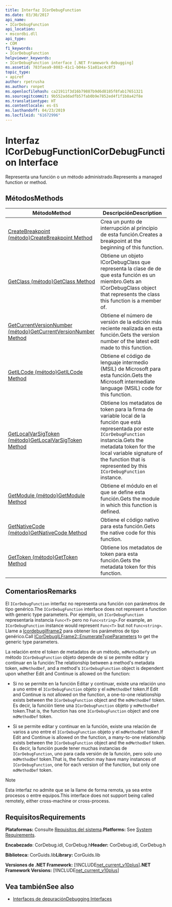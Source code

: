 ```yaml
---
title: Interfaz ICorDebugFunction
ms.date: 03/30/2017
api_name:
- ICorDebugFunction
api_location:
- mscordbi.dll
api_type:
- COM
f1_keywords:
- ICorDebugFunction
helpviewer_keywords:
- ICorDebugFunction interface [.NET Framework debugging]
ms.assetid: 783faea9-8083-41c1-b04a-51a81ac4c8f3
topic_type:
- apiref
author: rpetrusha
ms.author: ronpet
ms.openlocfilehash: ca21911f3d16b79887b9d6d8185f8fab17651321
ms.sourcegitcommit: 9b552addadfb57fab0b9e7852ed4f1f1b8a42f8e
ms.translationtype: HT
ms.contentlocale: es-ES
ms.lasthandoff: 04/23/2019
ms.locfileid: "61672996"
---
```

# <a name="icordebugfunction-interface"></a><span data-ttu-id="b90b6-102">Interfaz ICorDebugFunction</span><span class="sxs-lookup"><span data-stu-id="b90b6-102">ICorDebugFunction Interface</span></span>

<span data-ttu-id="b90b6-103">Representa una función o un método administrado.</span><span class="sxs-lookup"><span data-stu-id="b90b6-103">Represents a managed function or method.</span></span>  
  
## <a name="methods"></a><span data-ttu-id="b90b6-104">Métodos</span><span class="sxs-lookup"><span data-stu-id="b90b6-104">Methods</span></span>  
  
|<span data-ttu-id="b90b6-105">Método</span><span class="sxs-lookup"><span data-stu-id="b90b6-105">Method</span></span>|<span data-ttu-id="b90b6-106">Descripción</span><span class="sxs-lookup"><span data-stu-id="b90b6-106">Description</span></span>|  
|------------|-----------------|  
|[<span data-ttu-id="b90b6-107">CreateBreakpoint (método)</span><span class="sxs-lookup"><span data-stu-id="b90b6-107">CreateBreakpoint Method</span></span>](../../../../docs/framework/unmanaged-api/debugging/icordebugfunction-createbreakpoint-method.md)|<span data-ttu-id="b90b6-108">Crea un punto de interrupción al principio de esta función.</span><span class="sxs-lookup"><span data-stu-id="b90b6-108">Creates a breakpoint at the beginning of this function.</span></span>|  
|[<span data-ttu-id="b90b6-109">GetClass (método)</span><span class="sxs-lookup"><span data-stu-id="b90b6-109">GetClass Method</span></span>](../../../../docs/framework/unmanaged-api/debugging/icordebugfunction-getclass-method.md)|<span data-ttu-id="b90b6-110">Obtiene un objeto ICorDebugClass que representa la clase de de que esta función es un miembro.</span><span class="sxs-lookup"><span data-stu-id="b90b6-110">Gets an ICorDebugClass object that represents the class this function is a member of.</span></span>|  
|[<span data-ttu-id="b90b6-111">GetCurrentVersionNumber (método)</span><span class="sxs-lookup"><span data-stu-id="b90b6-111">GetCurrentVersionNumber Method</span></span>](../../../../docs/framework/unmanaged-api/debugging/icordebugfunction-getcurrentversionnumber-method.md)|<span data-ttu-id="b90b6-112">Obtiene el número de versión de la edición más reciente realizada en esta función.</span><span class="sxs-lookup"><span data-stu-id="b90b6-112">Gets the version number of the latest edit made to this function.</span></span>|  
|[<span data-ttu-id="b90b6-113">GetILCode (método)</span><span class="sxs-lookup"><span data-stu-id="b90b6-113">GetILCode Method</span></span>](../../../../docs/framework/unmanaged-api/debugging/icordebugfunction-getilcode-method.md)|<span data-ttu-id="b90b6-114">Obtiene el código de lenguaje intermedio (MSIL) de Microsoft para esta función.</span><span class="sxs-lookup"><span data-stu-id="b90b6-114">Gets the Microsoft intermediate language (MSIL) code for this function.</span></span>|  
|[<span data-ttu-id="b90b6-115">GetLocalVarSigToken (método)</span><span class="sxs-lookup"><span data-stu-id="b90b6-115">GetLocalVarSigToken Method</span></span>](../../../../docs/framework/unmanaged-api/debugging/icordebugfunction-getlocalvarsigtoken-method.md)|<span data-ttu-id="b90b6-116">Obtiene los metadatos de token para la firma de variable local de la función que está representada por este `ICorDebugFunction` instancia.</span><span class="sxs-lookup"><span data-stu-id="b90b6-116">Gets the metadata token for the local variable signature of the function that is represented by this `ICorDebugFunction` instance.</span></span>|  
|[<span data-ttu-id="b90b6-117">GetModule (método)</span><span class="sxs-lookup"><span data-stu-id="b90b6-117">GetModule Method</span></span>](../../../../docs/framework/unmanaged-api/debugging/icordebugfunction-getmodule-method.md)|<span data-ttu-id="b90b6-118">Obtiene el módulo en el que se define esta función.</span><span class="sxs-lookup"><span data-stu-id="b90b6-118">Gets the module in which this function is defined.</span></span>|  
|[<span data-ttu-id="b90b6-119">GetNativeCode (método)</span><span class="sxs-lookup"><span data-stu-id="b90b6-119">GetNativeCode Method</span></span>](../../../../docs/framework/unmanaged-api/debugging/icordebugfunction-getnativecode-method.md)|<span data-ttu-id="b90b6-120">Obtiene el código nativo para esta función.</span><span class="sxs-lookup"><span data-stu-id="b90b6-120">Gets the native code for this function.</span></span>|  
|[<span data-ttu-id="b90b6-121">GetToken (método)</span><span class="sxs-lookup"><span data-stu-id="b90b6-121">GetToken Method</span></span>](../../../../docs/framework/unmanaged-api/debugging/icordebugfunction-gettoken-method.md)|<span data-ttu-id="b90b6-122">Obtiene los metadatos de token para esta función.</span><span class="sxs-lookup"><span data-stu-id="b90b6-122">Gets the metadata token for this function.</span></span>|  
  
## <a name="remarks"></a><span data-ttu-id="b90b6-123">Comentarios</span><span class="sxs-lookup"><span data-stu-id="b90b6-123">Remarks</span></span>  
 <span data-ttu-id="b90b6-124">El `ICorDebugFunction` interfaz no representa una función con parámetros de tipo genérico.</span><span class="sxs-lookup"><span data-stu-id="b90b6-124">The `ICorDebugFunction` interface does not represent a function with generic type parameters.</span></span> <span data-ttu-id="b90b6-125">Por ejemplo, un `ICorDebugFunction` representaría instancia `Func<T>` pero no `Func<string>`.</span><span class="sxs-lookup"><span data-stu-id="b90b6-125">For example, an `ICorDebugFunction` instance would represent `Func<T>` but not `Func<string>`.</span></span> <span data-ttu-id="b90b6-126">Llame a [Icordebugilframe2](../../../../docs/framework/unmanaged-api/debugging/icordebugilframe2-enumeratetypeparameters-method.md) para obtener los parámetros de tipo genérico.</span><span class="sxs-lookup"><span data-stu-id="b90b6-126">Call [ICorDebugILFrame2::EnumerateTypeParameters](../../../../docs/framework/unmanaged-api/debugging/icordebugilframe2-enumeratetypeparameters-method.md) to get the generic type parameters.</span></span>  
  
 <span data-ttu-id="b90b6-127">La relación entre el token de metadatos de un método, `mdMethodDef`y un método `ICorDebugFunction` objeto depende de si se permite editar y continuar en la función:</span><span class="sxs-lookup"><span data-stu-id="b90b6-127">The relationship between a method's metadata token, `mdMethodDef`, and a method's `ICorDebugFunction` object is dependent upon whether Edit and Continue is allowed on the function:</span></span>  
  
- <span data-ttu-id="b90b6-128">Si no se permite en la función Editar y continuar, existe una relación uno a uno entre el `ICorDebugFunction` objeto y el `mdMethodDef` token.</span><span class="sxs-lookup"><span data-stu-id="b90b6-128">If Edit and Continue is not allowed on the function, a one-to-one relationship exists between the `ICorDebugFunction` object and the `mdMethodDef` token.</span></span> <span data-ttu-id="b90b6-129">Es decir, la función tiene una `ICorDebugFunction` objeto y `mdMethodDef` token.</span><span class="sxs-lookup"><span data-stu-id="b90b6-129">That is, the function has one `ICorDebugFunction` object and one `mdMethodDef` token.</span></span>  
  
- <span data-ttu-id="b90b6-130">Si se permite editar y continuar en la función, existe una relación de varios a uno entre el `ICorDebugFunction` objeto y el `mdMethodDef` token.</span><span class="sxs-lookup"><span data-stu-id="b90b6-130">If Edit and Continue is allowed on the function, a many-to-one relationship exists between the `ICorDebugFunction` object and the `mdMethodDef` token.</span></span> <span data-ttu-id="b90b6-131">Es decir, la función puede tener muchas instancias de `ICorDebugFunction`, uno para cada versión de la función, pero solo uno `mdMethodDef` token.</span><span class="sxs-lookup"><span data-stu-id="b90b6-131">That is, the function may have many instances of `ICorDebugFunction`, one for each version of the function, but only one `mdMethodDef` token.</span></span>  
  
> [!NOTE]
>  <span data-ttu-id="b90b6-132">Esta interfaz no admite que se la llame de forma remota, ya sea entre procesos o entre equipos.</span><span class="sxs-lookup"><span data-stu-id="b90b6-132">This interface does not support being called remotely, either cross-machine or cross-process.</span></span>  
  
## <a name="requirements"></a><span data-ttu-id="b90b6-133">Requisitos</span><span class="sxs-lookup"><span data-stu-id="b90b6-133">Requirements</span></span>  
 <span data-ttu-id="b90b6-134">**Plataformas:** Consulte [Requisitos del sistema](../../../../docs/framework/get-started/system-requirements.md).</span><span class="sxs-lookup"><span data-stu-id="b90b6-134">**Platforms:** See [System Requirements](../../../../docs/framework/get-started/system-requirements.md).</span></span>  
  
 <span data-ttu-id="b90b6-135">**Encabezado**: CorDebug.idl, CorDebug.h</span><span class="sxs-lookup"><span data-stu-id="b90b6-135">**Header:** CorDebug.idl, CorDebug.h</span></span>  
  
 <span data-ttu-id="b90b6-136">**Biblioteca:**  CorGuids.lib</span><span class="sxs-lookup"><span data-stu-id="b90b6-136">**Library:**  CorGuids.lib</span></span>  
  
 <span data-ttu-id="b90b6-137">**Versiones de .NET Framework:** [!INCLUDE[net_current_v10plus](../../../../includes/net-current-v10plus-md.md)]</span><span class="sxs-lookup"><span data-stu-id="b90b6-137">**.NET Framework Versions:** [!INCLUDE[net_current_v10plus](../../../../includes/net-current-v10plus-md.md)]</span></span>  
  
## <a name="see-also"></a><span data-ttu-id="b90b6-138">Vea también</span><span class="sxs-lookup"><span data-stu-id="b90b6-138">See also</span></span>

- [<span data-ttu-id="b90b6-139">Interfaces de depuración</span><span class="sxs-lookup"><span data-stu-id="b90b6-139">Debugging Interfaces</span></span>](../../../../docs/framework/unmanaged-api/debugging/debugging-interfaces.md)
